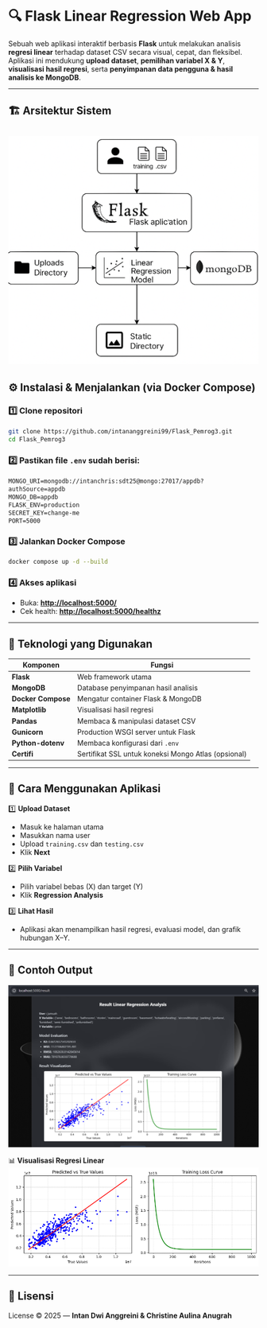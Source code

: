 # 🔍 Flask Linear Regression Web App

Sebuah web aplikasi interaktif berbasis **Flask** untuk melakukan analisis **regresi linear** terhadap dataset CSV secara visual, cepat, dan fleksibel.  
Aplikasi ini mendukung **upload dataset**, **pemilihan variabel X & Y**, **visualisasi hasil regresi**, serta **penyimpanan data pengguna & hasil analisis ke MongoDB**.

---

## 🏗️ Arsitektur Sistem

![Arsitektur Sistem](https://raw.githubusercontent.com/intananggreini99/Flask_Pemrog3/main/static/images/architecture.png)
---

## ⚙️ Instalasi & Menjalankan (via Docker Compose)

### 1️⃣ Clone repositori
```bash
git clone https://github.com/intananggreini99/Flask_Pemrog3.git
cd Flask_Pemrog3
````

### 2️⃣ Pastikan file `.env` sudah berisi:

```env
MONGO_URI=mongodb://intanchris:sdt25@mongo:27017/appdb?authSource=appdb
MONGO_DB=appdb
FLASK_ENV=production
SECRET_KEY=change-me
PORT=5000
```

### 3️⃣ Jalankan Docker Compose

```bash
docker compose up -d --build
```

### 4️⃣ Akses aplikasi

* Buka: **[http://localhost:5000/](http://localhost:5000/)**
* Cek health: **[http://localhost:5000/healthz](http://localhost:5000/healthz)**

---

## 🧠 Teknologi yang Digunakan

| Komponen           | Fungsi                                              |
| ------------------ | --------------------------------------------------- |
| **Flask**          | Web framework utama                                 |
| **MongoDB**        | Database penyimpanan hasil analisis                 |
| **Docker Compose** | Mengatur container Flask & MongoDB                  |
| **Matplotlib**     | Visualisasi hasil regresi                           |
| **Pandas**         | Membaca & manipulasi dataset CSV                    |
| **Gunicorn**       | Production WSGI server untuk Flask                  |
| **Python-dotenv**  | Membaca konfigurasi dari `.env`                     |
| **Certifi**        | Sertifikat SSL untuk koneksi Mongo Atlas (opsional) |

---

## 🧩 Cara Menggunakan Aplikasi

1️⃣ **Upload Dataset**

* Masuk ke halaman utama
* Masukkan nama user
* Upload `training.csv` dan `testing.csv`
* Klik **Next**

2️⃣ **Pilih Variabel**

* Pilih variabel bebas (X) dan target (Y)
* Klik **Regression Analysis**

3️⃣ **Lihat Hasil**

* Aplikasi akan menampilkan hasil regresi, evaluasi model, dan grafik hubungan X–Y.

---

## 🧱 Contoh Output
![Arsitektur Sistem](https://raw.githubusercontent.com/intananggreini99/Flask_Pemrog3/main/static/images/sample1.png)

📊 **Visualisasi Regresi Linear**
![Arsitektur Sistem](https://raw.githubusercontent.com/intananggreini99/Flask_Pemrog3/main/static/plots/result_jumuah.png)

---

## 📜 Lisensi

License © 2025 — **Intan Dwi Anggreini & Christine Aulina Anugrah**
